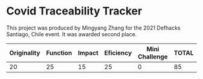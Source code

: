 Covid Traceability Tracker
======

This project was produced by Mingyang Zhang for the 2021 Defhacks Santiago, Chile event. It was awarded second place.

Originality   | Function     | Impact        | Eficiency     | Mini Challenge| TOTAL         |
------------- | -------------| ------------- | ------------- | ------------- | ------------- |
20            | 25           | 15            | 25            | 0             | 85            |

